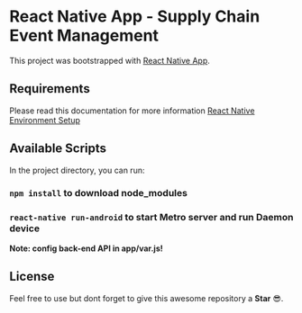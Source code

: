 # React Native App - Supply Chain Event Management 

This project was bootstrapped with [React Native App](https://github.com/facebook/react-native).

## Requirements

Please read this documentation for more information [React Native Environment Setup](https://reactnative.dev/docs/environment-setup)

## Available Scripts

In the project directory, you can run:

### `npm install` to download node_modules
### `react-native run-android` to start Metro server and run Daemon device

**Note: config back-end API in app/var.js!**

## License

Feel free to use but dont forget to give this awesome repository a **Star** :sunglasses:.
